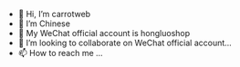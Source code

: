 - 👋 Hi, I’m carrotweb
- 👀 I’m Chinese
- 🌱 My WeChat official account is hongluoshop
- 💞️ I’m looking to collaborate on WeChat official account...
- 📫 How to reach me ...

<!---
carrotwebgithub/carrotwebgithub is a ✨ special ✨ repository because its `README.md` (this file) appears on your GitHub profile.
You can click the Preview link to take a look at your changes.
--->

